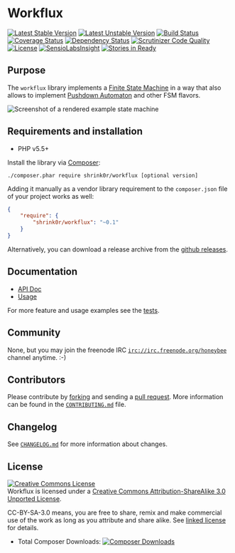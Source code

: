 # Workflux

[![Latest Stable Version](https://poser.pugx.org/shrink0r/workflux/version.png)](https://packagist.org/packages/shrink0r/workflux)
[![Latest Unstable Version](https://poser.pugx.org/shrink0r/workflux/v/unstable.png)](https://packagist.org/packages/shrink0r/workflux)
[![Build Status](https://secure.travis-ci.org/shrink0r/workflux.png)](http://travis-ci.org/shrink0r/workflux)
[![Coverage Status](https://coveralls.io/repos/shrink0r/workflux/badge.png?branch=master)](https://coveralls.io/r/shrink0r/workflux?branch=master)
[![Dependency Status](https://www.versioneye.com/user/projects/542da521fc3f5ca427000299/badge.svg?style=flat)](https://www.versioneye.com/user/projects/542da521fc3f5ca427000299)
[![Scrutinizer Code Quality](https://scrutinizer-ci.com/g/shrink0r/workflux/badges/quality-score.png?b=master)](https://scrutinizer-ci.com/g/shrink0r/workflux/?branch=master)
[![License](https://poser.pugx.org/shrink0r/workflux/license.svg)](http://creativecommons.org/licenses/by-sa/3.0/deed.en_US)
[![SensioLabsInsight](https://insight.sensiolabs.com/projects/c9d87c4a-f2f6-4f10-847e-8a9162d306d9/mini.png)](https://insight.sensiolabs.com/projects/c9d87c4a-f2f6-4f10-847e-8a9162d306d9)
[![Stories in Ready](https://badge.waffle.io/shrink0r/workflux.png?label=ready&title=Issues%20Ready)](https://waffle.io/shrink0r/workflux)

## Purpose

The `workflux` library implements a [Finite State Machine](http://en.wikipedia.org/wiki/Finite-state_machine) in a way
that also allows to implement [Pushdown Automaton](http://en.wikipedia.org/wiki/Pushdown_automaton) and other FSM flavors.

![Screenshot of a rendered example state machine](https://raw.githubusercontent.com/shrink0r/workflux/master/docs/state_machine.png)

## Requirements and installation

- PHP v5.5+

Install the library via [Composer](http://getcomposer.org/):

```./composer.phar require shrink0r/workflux [optional version]```

Adding it manually as a vendor library requirement to the `composer.json` file
of your project works as well:

```json
{
    "require": {
        "shrink0r/workflux": "~0.1"
    }
}
```

Alternatively, you can download a release archive from the [github releases](releases).

## Documentation

* [API Doc](http://shrink0r.github.io/workflux/api/index.html)
* [Usage](https://github.com/shrink0r/workflux/blob/master/docs/usage.md)

For more feature and usage examples see the [tests](tests).

## Community

None, but you may join the freenode IRC
[`irc://irc.freenode.org/honeybee`](irc://irc.freenode.org/honeybee) channel anytime. :-)

## Contributors

Please contribute by [forking](http://help.github.com/forking/) and sending a
[pull request](http://help.github.com/pull-requests/). More information can be
found in the [`CONTRIBUTING.md`](CONTRIBUTING.md) file.

## Changelog

See [`CHANGELOG.md`](CHANGELOG.md) for more information about changes.

## License

<a rel="license"
href="http://creativecommons.org/licenses/by-sa/3.0/deed.en_US"><img
alt="Creative Commons License" style="border-width:0"
src="http://i.creativecommons.org/l/by-sa/3.0/88x31.png" /></a><br /><span
xmlns:dct="http://purl.org/dc/terms/" property="dct:title">Workflux</span>
is licensed under a <a rel="license" href="http://creativecommons.org/licenses/by-sa/3.0/deed.en_US">Creative Commons Attribution-ShareAlike 3.0 Unported License</a>.

CC-BY-SA-3.0 means, you are free to share, remix and make commercial use of the
work as long as you attribute and share alike. See [linked license](LICENSE.md) for details.

* Total Composer Downloads: [![Composer
  Downloads](https://poser.pugx.org/shrink0r/workflux/d/total.png)](https://packagist.org/packages/shrink0r/workflux)
